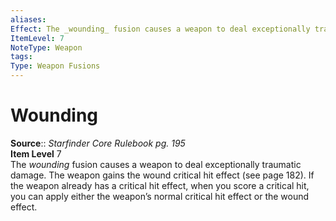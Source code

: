 ```yaml
---
aliases: 
Effect: The _wounding_ fusion causes a weapon to deal exceptionally traumatic damage. The weapon gains the wound critical hit effect (see page 182). If the weapon already has a critical hit effect, when you score a critical hit, you can apply either the weapon’s normal critical hit effect or the wound effect.
ItemLevel: 7
NoteType: Weapon
tags: 
Type: Weapon Fusions
---
```


# Wounding

**Source**:: _Starfinder Core Rulebook pg. 195_  
**Item Level** 7  
The _wounding_ fusion causes a weapon to deal exceptionally traumatic damage. The weapon gains the wound critical hit effect (see page 182). If the weapon already has a critical hit effect, when you score a critical hit, you can apply either the weapon’s normal critical hit effect or the wound effect.
